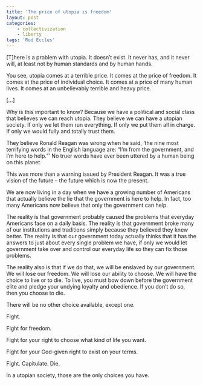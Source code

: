 ```yaml
---
title: 'The price of utopia is freedom'
layout: post
categories:
    - collectivization
    - liberty
tags: 'Rod Eccles'
---
```


\[T\]here is a problem with utopia. It doesn’t exist. It never has, and it never will, at least not by human standards and by human hands.  
  
You see, utopia comes at a terrible price. It comes at the price of freedom. It comes at the price of individual choice. It comes at a price of many human lives. It comes at an unbelievably terrible and heavy price.

\[…\]

Why is this important to know? Because we have a political and social class that believes we can reach utopia. They believe we can have a utopian society. If only we let them run everything. If only we put them all in charge. If only we would fully and totally trust them.

They believe Ronald Reagan was wrong when he said, ‘the nine most terrifying words in the English language are: <q>I’m from the government, and I’m here to help.</q>’ No truer words have ever been uttered by a human being on this planet.

This was more than a warning issued by President Reagan. It was a true vision of the future – the future which is now the present.

We are now living in a day when we have a growing number of Americans that actually believe the lie that the government is here to help. In fact, too many Americans now believe that only the government can help.

The reality is that government probably caused the problems that everyday Americans face on a daily basis. The reality is that government broke many of our institutions and traditions simply because they believed they knew better. The reality is that our government today actually thinks that it has the answers to just about every single problem we have, if only we would let government take over and control our everyday life so they can fix those problems.

The reality also is that if we do that, we will be enslaved by our government. We will lose our freedom. We will lose our ability to choose. We will have the choice to live or to die. To live, you must bow down before the government elite and pledge your undying loyalty and obedience. If you don’t do so, then you choose to die.

There will be no other choice available, except one.

Fight.

Fight for freedom.

Fight for your right to choose what kind of life you want.

Fight for your God-given right to exist on your terms.

Fight. Capitulate. Die.

In a utopian society, those are the only choices you have.